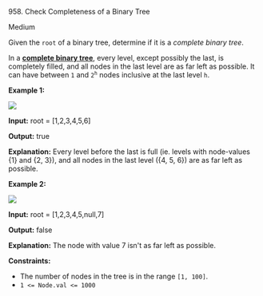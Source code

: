 958\. Check Completeness of a Binary Tree

Medium

Given the `root` of a binary tree, determine if it is a _complete binary tree_.

In a **[complete binary tree](http://en.wikipedia.org/wiki/Binary_tree#Types_of_binary_trees)**, every level, except possibly the last, is completely filled, and all nodes in the last level are as far left as possible. It can have between `1` and <code>2<sup>h</sup></code> nodes inclusive at the last level `h`.

**Example 1:**

![](https://assets.leetcode.com/uploads/2018/12/15/complete-binary-tree-1.png)

**Input:** root = [1,2,3,4,5,6]

**Output:** true

**Explanation:** Every level before the last is full (ie. levels with node-values {1} and {2, 3}), and all nodes in the last level ({4, 5, 6}) are as far left as possible.

**Example 2:**

![](https://assets.leetcode.com/uploads/2018/12/15/complete-binary-tree-2.png)

**Input:** root = [1,2,3,4,5,null,7]

**Output:** false

**Explanation:** The node with value 7 isn't as far left as possible.

**Constraints:**

*   The number of nodes in the tree is in the range `[1, 100]`.
*   `1 <= Node.val <= 1000`
